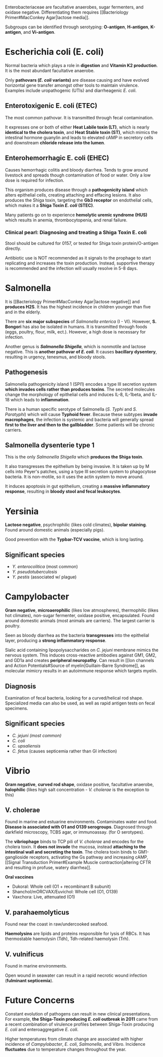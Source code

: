 Enterobacteriaceae are facultative anaerobes, sugar fermenters, and oxidase negative. Differentiating them requires [[Bacteriology Primer#MacConkey Agar|lactose media]].

Subgroups can be identified through serotyping: **O-antigen**, **H-antigen**, **K-antigen**, and **Vi-antigen**.
# Escherichia coli (E. coli)
Normal bacteria which plays a role in **digestion** and **Vitamin K2 production**. It is the most abundant facultative anaerobe.

Only **pathovars (*E. coli* variants)** are disease causing and have evolved horizontal gene transfer amongst other tools to maintain virulence. Examples include uropathogenic (UTIs) and diarrheagenic *E. coli*.
## Enterotoxigenic E. coli (ETEC)
The most common pathovar. It is transmitted through fecal contamination.

It expresses one or both of either **Heat Labile toxin (LT)**, which is nearly **identical to the cholera toxin**, and **Heat Stable toxin (ST)**, which mimics the intestinal hormone guanylin and leads to elevated cAMP in secretory cells and downstream **chloride release into the lumen**.
## Enterohemorrhagic E. coli (EHEC)
Causes hemorrhagic colitis and bloody diarrhea. Tends to grow around livestock and spreads though contamination of food or water. Only a low dose is required for infection.

This organism produces disease through a **pathogenicity island** which alters epithelial cells, creating attaching and effacing lesions. It also produces the Shiga toxin, targeting the **Gb3 receptor** on endothelial cells, which makes it a **Shiga Toxin *E. coli* (STEC)**.

Many patients go on to experience **hemolytic uremic syndrome (HUS)** which results in anemia, thrombocytopenia, and renal failure.
### Clinical pearl: Diagnosing and treating a Shiga Toxin E. coli
Stool should be cultured for 0157, or tested for Shiga toxin protein/O-antigen directly.

Antibiotic use is NOT recommended as it signals to the prophage to start replicating and increases the toxin production. Instead, supportive therapy is recommended and the infection will usually resolve in 5-8 days.
# Salmonella
It is [[Bacteriology Primer#MacConkey Agar|lactose negative]] and **produces H2S**. It has the highest incidence in children younger than five and in the elderly.

There are **six major subspecies** of *Salmonella enterica* (I - VI). However, **S. Bongori** has also be isolated in humans. It is transmitted through foods (eggs, poultry, flour, milk, ect.). However, a high dose is necessary for infection.

Another genus is ***Salmonella Shigella***, which is nonmotile and lactose negative. This is **another pathovar of *E. coli***. It causes **bacillary dysentery**, resulting in urgency, tenesmus, and bloody stools.
## Pathogenesis
Salmonella pathogenicity island 1 (SPI1) encodes a type III secretion system **which invades cells rather than produces toxins**. The secreted molecules change the morphology of epithelial cells and induces IL-8, IL-1beta, and IL-18 which leads to **inflammation**.

There is a human specific serotype of Salmonella (*S. Typhi* and *S. Paratyphi*) which will cause **Typhoid fever**. Because these subtypes **invade macrophages**, the infection is systemic and bacteria will generally spread **first to the liver and then to the gallbladder**. Some patients will be chronic carriers.
## Salmonella dysenterie type 1
This is the only *Salmonella Shigella* which **produces the Shiga toxin**.

It also transgresses the epithelium by being invasive. It is taken up by M cells into Peyer's patches, using a type III secretion system to phagocytose bacteria. It is non-motile, so it uses the actin system to move around. 

It induces apoptosis in gut epithelium, creating a **massive inflammatory response**, resulting in **bloody stool and fecal leukocytes**.
# Yersinia
**Lactose negative**, psychrophilic (likes cold climates), **bipolar staining**. Found around domestic animals (especially pigs).

Good prevention with the **Typbar-TCV vaccine**, which is long lasting.
## Significant species
- *Y. enterocolitica* (most common)
- *Y. pseudotuberculosis*
- *Y. pestis* (associated w/ plague)
# Campylobacter
**Gram negative**, **microaerophilic** (likes low atmospheres), thermophilic (likes hot climates), non-sugar fermenter, oxidase positive, encapsulated. Found around domestic animals (most animals are carriers). The largest carrier is poultry.

Seen as bloody diarrhea as the bacteria **transgresses** into the epithelial layer, producing a **strong inflammatory response**.

Sialic acid containing lipopolysaccharides on *C. jejuni* membrane mimics the nervous system. This induces cross-reactive antibodies against GM1, GM2, and GD1a and creates **peripheral neuropathy**. Can result in [[Ion channels and Action Potentials#Source of myelin|Guillain-Barre Syndrome]], as molecular mimicry results in an autoimmune response which targets myelin.
## Diagnosis
Examination of fecal bacteria, looking for a curved/helical rod shape. Specialized media can also be used, as well as rapid antigen tests on fecal specimens.
## Significant species
- *C. jejuni (most common)*
- *C. coli*
- *C. upsaliensis*
- *C. fetus* (causes septicemia rather than GI infection)
# Vibrio
**Gram negative**, **curved rod shape**, oxidase positive, facultative anaerobe, **halophilic** (likes high salt concentration - *V. cholerae* is the exception to this)
## V. cholerae
Found in marine and estuarine environments. Contaminates water and food. **Disease is associated with O1 and O139 serogroups**. Diagnosed through darkfield microscopy, TCBS agar, or immunoassay. (for O serotypes).

The **vibriophage** binds to TCP pili of *V. cholerae* and encodes for the cholera toxin. It **does not invade** the mucosa, instead **attaching to the intestinal wall and secreting the toxin**. The cholera toxin binds to GM1-ganglioside receptors, activating the Gs pathway and increasing cAMP, [[Signal Transduction Primer#Example Muscle contraction|altering CFTR and resulting in profuse, watery diarrhea]].

**Oral vaccines**
- Dukoral: Whole cell (O1 + recombinant B subunit)
- Shanchol/mORCVAX/Euvichol: Whole cell (O1, O139)
- Vaxchora: Live, attenuated (O1)
## V. parahaemolyticus
Found near the coast in raw/undercooked seafood.

**Haemolysins** are lipids and proteins responsible for lysis of RBCs. It has thermostable haemolysin (Tdh), Tdh-related haemolysin (Trh).
## V. vulnificus
Found in marine environments.

Open wound in seawater can result in a rapid necrotic wound infection (**fulminant septicemia**).
# Future Concerns
Constant evolution of pathogens can result in new clinical presentations. For example, **the Shiga-Toxin producing *E. coli* outbreak in 2011** came from a recent combination of virulence profiles between Shiga-Toxin producing *E. coli* and enteroaggregative *E. coli*.

Higher temperatures from climate change are associated with higher incidence of *Campylobacter*, *E. coli*, *Salmonella*, and Vibro. Incidence **fluctuates** due to temperature changes throughout the year.